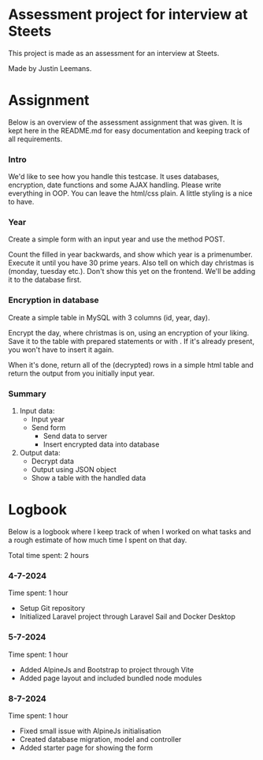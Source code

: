 # Assessment project for interview at Steets

This project is made as an assessment for an interview at Steets.

Made by Justin Leemans.

# Assignment

Below is an overview of the assessment assignment that was given. It is kept here in the README.md for easy documentation and keeping track of all requirements.

### Intro

We'd like to see how you handle this testcase. It uses databases, encryption, date functions and some AJAX handling. Please write everything in OOP. You can leave the html/css plain. A little styling is a nice to have.

### Year

Create a simple form with an input year and use the method POST.

Count the filled in year backwards, and show which year is a primenumber. Execute it until you have 30 prime years. Also tell on which day christmas is (monday, tuesday etc.). Don't show this yet on the frontend. We'll be adding it to the database first.

### Encryption in database

Create a simple table in MySQL with 3 columns (id, year, day). 

Encrypt the day, where christmas is on, using an encryption of your liking. Save it to the table with prepared statements or with . If it's already present, you won't have to insert it again.

When it's done, return all of the (decrypted) rows in a simple html table and return the output from you initially input year.

### Summary

1. Input data:
    - Input year
    - Send form
        - Send data to server
        - Insert encrypted data into database
2. Output data:
    - Decrypt data 
    - Output using JSON object
    - Show a table with the handled data
  
# Logbook

Below is a logbook where I keep track of when I worked on what tasks and a rough estimate of how much time I spent on that day.

Total time spent: 2 hours

### 4-7-2024

Time spent: 1 hour

- Setup Git repository
- Initialized Laravel project through Laravel Sail and Docker Desktop

### 5-7-2024

Time spent: 1 hour

- Added AlpineJs and Bootstrap to project through Vite
- Added page layout and included bundled node modules

### 8-7-2024

Time spent: 1 hour

- Fixed small issue with AlpineJs initialisation
- Created database migration, model and controller
- Added starter page for showing the form
